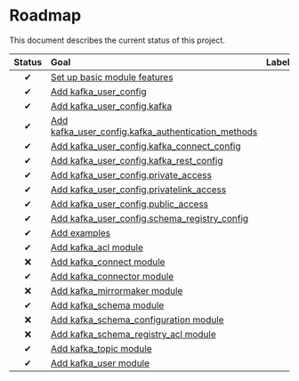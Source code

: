 # Roadmap

This document describes the current status of this project.


| Status | Goal | Labels | 
| :---: | :--- | --- | 
| ✔ | [Set up basic module features]() || 
| ✔ | [Add kafka_user_config]() ||
| ✔ | [Add kafka_user_config.kafka]() ||
| ✔ | [Add kafka_user_config.kafka_authentication_methods]() ||
| ✔ | [Add kafka_user_config.kafka_connect_config]() ||
| ✔ | [Add kafka_user_config.kafka_rest_config]() ||
| ✔ | [Add kafka_user_config.private_access]() ||
| ✔ | [Add kafka_user_config.privatelink_access]() ||
| ✔ | [Add kafka_user_config.public_access]() ||
| ✔ | [Add kafka_user_config.schema_registry_config]() ||
| ✔ | [Add examples]() ||
| ✔ | [Add kafka_acl module]() ||
| ❌ | [Add kafka_connect module]() ||
| ✔ | [Add kafka_connector module]() ||
| ❌ | [Add kafka_mirrormaker module]() ||
| ✔ | [Add kafka_schema module]() ||
| ❌ | [Add kafka_schema_configuration module]() ||
| ❌ | [Add kafka_schema_registry_acl module]() ||
| ✔ | [Add kafka_topic module]() ||
| ✔ | [Add kafka_user module]() ||